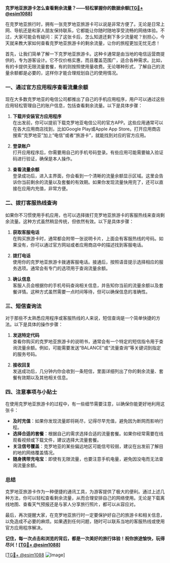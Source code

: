 **克罗地亚旅游卡怎么查看剩余流量？——轻松掌握你的数据余额[[TG💪+ @esim1088](https://t.me/s/esim1088)]**

在克罗地亚旅行时，拥有一张克罗地亚旅游卡可以说是非常方便了。无论是日常上网、导航还是和家人朋友保持联系，它都能让你随时随地享受流畅的网络体验。不过，大家可能会有疑问：买了这张卡后，怎么知道还剩下多少流量呢？别担心，今天就来教大家如何查看克罗地亚旅游卡的剩余流量，让你的旅程更加无忧无虑！

首先，让我们简单了解一下克罗地亚旅游卡。这种卡通常是由当地的电信运营商提供的，专为游客设计。它不仅价格实惠，而且覆盖范围广，适合各种需求。比如，有的卡提供无限流量套餐，有的则按照使用量收费。无论哪种形式，了解自己的流量余额都是必要的，这样你才能合理规划自己的使用情况。

### **一、通过官方应用程序查看流量余额**

现在大多数克罗地亚的电信公司都推出了自己的手机应用程序，用户可以通过这些应用轻松管理自己的账户信息，包括查看剩余流量。以下是具体步骤：

1. **下载并安装官方应用程序**  
   在出发前，你可以提前下载克罗地亚电信公司的官方APP。这些应用通常可以在各大应用商店找到，比如Google Play或Apple App Store。打开应用商店搜索“克罗地亚”加上“电信”或者“旅游卡”，就能找到对应的官方应用。

2. **登录账户**  
   打开应用程序后，你需要用自己的手机号码登录。有些应用可能需要输入验证码进行验证，确保是本人操作。

3. **查看流量余额**  
   登录成功后，进入主界面，你会看到一个清晰的流量余额显示区域。这里会告诉你当前剩余的流量以及套餐的有效期。如果你发现流量快用完了，还可以直接在应用内充值，非常方便。

### **二、拨打客服热线查询**

如果你不习惯使用手机应用，也可以选择拨打克罗地亚旅游卡的客服热线来查询剩余流量。这种方式虽然稍显传统，但依然有效。以下是具体步骤：

1. **获取客服电话**  
   在购买旅游卡时，通常都会附带一张说明卡片，上面会有客服热线的号码。如果没有，你可以通过官方网站或者应用商店中的描述找到客服电话。

2. **拨打电话**  
   使用你的克罗地亚旅游卡拨通客服电话。接通后，按照语音提示选择相应的服务选项。通常会有专门的选项用于查询流量余额。

3. **确认信息**  
   客服人员会根据你的手机号码查询相关信息，并告知你当前的流量余额以及套餐详情。这种方式虽然需要一点时间等待，但可以确保信息的准确性。

### **三、短信查询法**

对于那些不太熟悉应用程序或客服热线的人来说，短信查询是一个简单快捷的方法。以下是具体的操作步骤：

1. **发送特定代码**  
   查看你购买的克罗地亚旅游卡的说明书，通常会有一个特定的短信指令用于查询流量余额。例如，可能需要发送“BALANCE”或“流量查询”等关键词到指定的服务号码。

2. **接收回复**  
   发送成功后，几分钟内你会收到一条短信，里面详细列出了你的剩余流量、套餐有效期以及其他相关信息。

### **四、注意事项与小贴士**

在使用克罗地亚旅游卡的过程中，有一些细节需要注意，以确保你能更好地利用这张卡：

- **及时充值**：如果你发现流量即将耗尽，记得尽早充值，避免因为断网而影响行程。
- **选择合适的套餐**：根据自己的需求选择合适的流量套餐。如果你经常需要在线观看视频或下载文件，建议选择大流量套餐。
- **关注信号覆盖**：克罗地亚的某些偏远地区可能信号较弱，建议在出发前了解目的地的网络覆盖情况。
- **随身携带充电宝**：即使有无限流量，也要注意手机电量，避免因没电而无法查询流量余额。

### **总结**

克罗地亚旅游卡作为一种便捷的通讯工具，为游客提供了极大的便利。通过上述几种方法，你可以轻松查看剩余流量，从而合理安排自己的网络使用。无论是下载离线地图、查看天气预报还是与家人分享旅行照片，都可以从容应对。

最后，再次提醒大家，在克罗地亚旅行时一定要保护好自己的旅游卡和相关信息，以免造成不必要的麻烦。如果遇到任何问题，随时可以联系当地的客服热线或使用官方应用程序解决。

**记住，每一次点击和浏览的背后，都是一次美好的旅行体验！祝你旅途愉快，玩得尽兴！[[TG💪+ @esim1088](https://t.me/s/esim1088)]**

[[TG💪+ @esim1088](https://t.me/s/esim1088) ![Image](https://i.postimg.cc/4NQfJmqS/Snipaste-2025-05-13-00-14-12.png)]